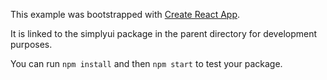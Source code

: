 This example was bootstrapped with [Create React App](https://github.com/facebook/create-react-app).

It is linked to the simplyui package in the parent directory for development purposes.

You can run `npm install` and then `npm start` to test your package.
